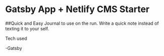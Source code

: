 # Gatsby App + Netlify CMS Starter 

##Quick and Easy Journal to use on the run. Write a quick note instead of texting it to your self. 

Tech used

-Gatsby
